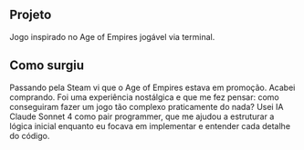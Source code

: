 ## Projeto
Jogo inspirado no Age of Empires jogável via terminal. 

## Como surgiu
Passando pela Steam vi que o Age of Empires estava em promoção. Acabei comprando. Foi uma experiência nostálgica e que me fez pensar: como conseguiram fazer um jogo tão complexo praticamente do nada? Usei IA Claude Sonnet 4 como pair programmer, que me ajudou a estruturar a lógica inicial enquanto eu focava em implementar e entender cada detalhe do código.